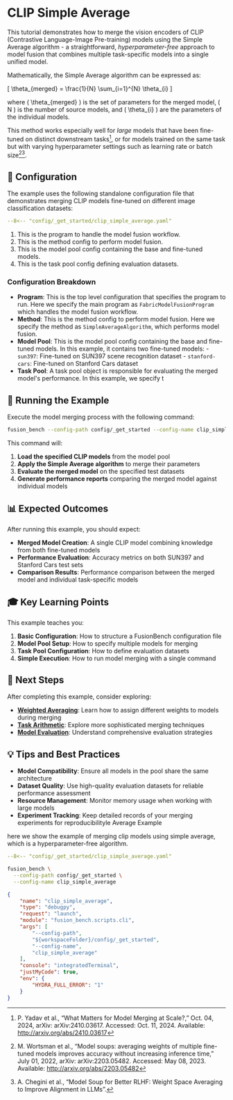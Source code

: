 # CLIP Simple Average

This tutorial demonstrates how to merge the vision encoders of CLIP (Contrastive Language-Image Pre-training) models using the Simple Average algorithm - a straightforward, *hyperparameter-free* approach to model fusion that combines multiple task-specific models into a single unified model.

Mathematically, the Simple Average algorithm can be expressed as:

\[
\theta_{merged} = \frac{1}{N} \sum_{i=1}^{N} \theta_{i}
\]

where \( \theta_{merged} \) is the set of parameters for the merged model, \( N \) is the number of source models, and \( \theta_{i} \) are the parameters of the individual models.

This method works especially well for *large* models that have been fine-tuned on distinct downstream tasks[^3], or for models trained on the same task but with varying hyperparameter settings such as learning rate or batch size[^1][^2].

## 🔧 Configuration

The example uses the following standalone configuration file that demonstrates merging CLIP models fine-tuned on different image classification datasets:

```yaml title="config/_get_started/clip_simple_average.yaml" linenums="1" hl_lines="1"
--8<-- "config/_get_started/clip_simple_average.yaml"
```

1. This is the program to handle the model fusion workflow.
2. This is the method config to perform model fusion.
3. This is the model pool config containing the base and fine-tuned models.
4. This is the task pool config defining evaluation datasets.

### Configuration Breakdown

- **Program**: This is the top level configuration that specifies the program to run. 
    Here we specify the main program as `FabricModelFusionProgram` which handles the model fusion workflow.
- **Method**: This is the method config to perform model fusion. 
    Here we specify the method as `SimpleAverageAlgorithm`, which performs model fusion.
- **Model Pool**: This is the model pool config containing the base and fine-tuned models. 
    In this example, it contains two fine-tuned models:
      - `sun397`: Fine-tuned on SUN397 scene recognition dataset
      - `stanford-cars`: Fine-tuned on Stanford Cars dataset
- **Task Pool**: A task pool object is responsible for evaluating the merged model's performance. In this example, we specify t

## 🚀 Running the Example

Execute the model merging process with the following command:

```bash
fusion_bench --config-path config/_get_started --config-name clip_simple_average
```

This command will:

1. **Load the specified CLIP models** from the model pool
2. **Apply the Simple Average algorithm** to merge their parameters
3. **Evaluate the merged model** on the specified test datasets
4. **Generate performance reports** comparing the merged model against individual models

## 📊 Expected Outcomes

After running this example, you should expect:

- **Merged Model Creation**: A single CLIP model combining knowledge from both fine-tuned models
- **Performance Evaluation**: Accuracy metrics on both SUN397 and Stanford Cars test sets
- **Comparison Results**: Performance comparison between the merged model and individual task-specific models

## 🎓 Key Learning Points

This example teaches you:

1. **Basic Configuration**: How to structure a FusionBench configuration file
2. **Model Pool Setup**: How to specify multiple models for merging
3. **Task Pool Configuration**: How to define evaluation datasets
4. **Simple Execution**: How to run model merging with a single command

## 🔄 Next Steps

After completing this example, consider exploring:

- **[Weighted Averaging](../algorithms/weighted_averaging.md)**: Learn how to assign different weights to models during merging
- **[Task Arithmetic](../algorithms/task_arithmetic.md)**: Explore more sophisticated merging techniques
- **[Model Evaluation](../guides/evaluation.md)**: Understand comprehensive evaluation strategies

## 💡 Tips and Best Practices

- **Model Compatibility**: Ensure all models in the pool share the same architecture
- **Dataset Quality**: Use high-quality evaluation datasets for reliable performance assessment
- **Resource Management**: Monitor memory usage when working with large models
- **Experiment Tracking**: Keep detailed records of your merging experiments for reproducibilityle Average Example

here we show the example of merging clip models using simple average, which is a hyperparameter-free algorithm.

```yaml title="config/_get_started/clip_simple_average.yaml"
--8<-- "config/_get_started/clip_simple_average.yaml"
```

```bash
fusion_bench \
  --config-path config/_get_started \
  --config-name clip_simple_average
```

```json title=".vscode/launch.json"
{
    "name": "clip_simple_average",
    "type": "debugpy",
    "request": "launch",
    "module": "fusion_bench.scripts.cli",
    "args": [
        "--config-path",
        "${workspaceFolder}/config/_get_started",
        "--config-name",
        "clip_simple_average"
    ],
    "console": "integratedTerminal",
    "justMyCode": true,
    "env": {
        "HYDRA_FULL_ERROR": "1"
    }
}
```

[^1]: M. Wortsman et al., “Model soups: averaging weights of multiple fine-tuned models improves accuracy without increasing inference time,” July 01, 2022, arXiv: arXiv:2203.05482. Accessed: May 08, 2023. Available: <http://arxiv.org/abs/2203.05482>
[^2]: A. Chegini et al., “Model Soup for Better RLHF: Weight Space Averaging to Improve Alignment in LLMs”.
[^3]: P. Yadav et al., “What Matters for Model Merging at Scale?,” Oct. 04, 2024, arXiv: arXiv:2410.03617. Accessed: Oct. 11, 2024. Available: <http://arxiv.org/abs/2410.03617>
